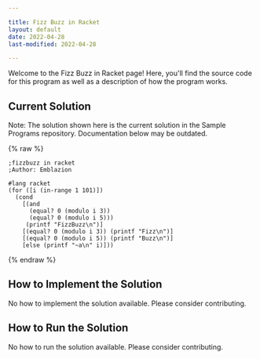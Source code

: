 ```yaml
---

title: Fizz Buzz in Racket
layout: default
date: 2022-04-28
last-modified: 2022-04-28

---
```


Welcome to the Fizz Buzz in Racket page! Here, you'll find the source code for this program as well as a description of how the program works.

## Current Solution

Note: The solution shown here is the current solution in the Sample Programs repository. Documentation below may be outdated.

{% raw %}

```Racket
;fizzbuzz in racket
;Author: Emblazion

#lang racket
(for ([i (in-range 1 101)])
  (cond
    [(and
      (equal? 0 (modulo i 3))
      (equal? 0 (modulo i 5)))
     (printf "FizzBuzz\n")]
    [(equal? 0 (modulo i 3)) (printf "Fizz\n")]
    [(equal? 0 (modulo i 5)) (printf "Buzz\n")]
    [else (printf "~a\n" i)]))

```

{% endraw %}

## How to Implement the Solution

No how to implement the solution available. Please consider contributing.

## How to Run the Solution

No how to run the solution available. Please consider contributing.